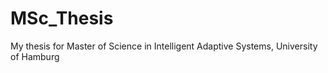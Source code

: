 # MSc_Thesis
My thesis for Master of Science in Intelligent Adaptive Systems, University of Hamburg
